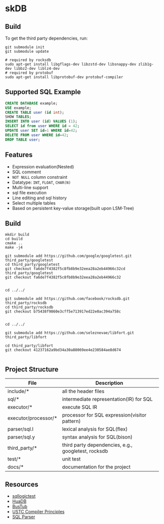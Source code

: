 # skDB


## Build

To get the third party dependencies, run:

```shell
git submodule init
git submodule update
```

```shell
# required by rocksdb
sudo apt-get install libgflags-dev libzstd-dev libsnappy-dev zlib1g-dev libbz2-dev liblz4-dev
# required by protobuf
sudo apt-get install libprotobuf-dev protobuf-compiler
```

## Supported SQL Example

```sql
CREATE DATABASE example;
USE example;
CREATE TABLE user (id int);
SHOW TABLES;
INSERT INTO user (id) VALUES (1);
SELECT id from user WHERE id = 42;
UPDATE user SET id=1 WHERE id=42;
DELETE FROM user WHERE id=42;
DROP TABLE user;
```

## Features
* Expression evaluation(Nested)
* SQL comment
* `NOT NULL` column constraint
* Datatype: `INT`, `FLOAT`, `CHAR(N)`
* Multi-line support
* sql file execution
* Line editing and sql history
* Select multiple tables
* Based on persistent key-value storage(built upon LSM-Tree)

## Build

```shell
mkdir build
cd build
cmake ..
make -j4
```

```shell
git submodule add https://github.com/google/googletest.git third_party/googletest
cd third_party/googletest
git checkout fa6de7f4382f5c8fb8b9e32eea28a2eb44966c32cd third_party/googletest
git checkout fa6de7f4382f5c8fb8b9e32eea28a2eb44966c32


cd ../../

git submodule add https://github.com/facebook/rocksdb.git third_party/rocksdb
cd third_party/rocksdb
git checkout b75438f9860e3cff5e713917ed22e0ac394a758c


cd ../../

git submodule add https://github.com/seleznevae/libfort.git third_party/libfort

cd third_party/libfort
git checkout 41237162a9bd34a30a88069ee4e230584ae8d674


```



## Project Structure

| File                 | Description                                         |
|----------------------|-----------------------------------------------------|
| include/*            | all the header files                                |
| sql/*                | intermediate representation(IR) for SQL             |
| executor/*           | execute SQL IR                                      |
| executor/processor/* | processor for SQL expression(visitor pattern)       |
| parser/sql.l         | lexical analysis for SQL(flex)                      |
| parser/sql.y         | syntax analysis for SQL(bison)                      |
| third_party/*        | third party dependencies, e.g., googletest, rocksdb |
| test/*               | unit test                                           |
| docs/*               | documentation for the project                       |

## Resources

+ [sqllogictest](https://www.sqlite.org/sqllogictest/doc/trunk/about.wiki)
+ [HuaDB](https://thu-db.github.io/huadb-doc/)
+ [BusTub](https://15445.courses.cs.cmu.edu/fall2022/schedule.html)
+ [USTC Compiler Principles](https://ustc-compiler-principles.github.io)
+ [SQL Parser](https://github.com/hyrise/sql-parser)
